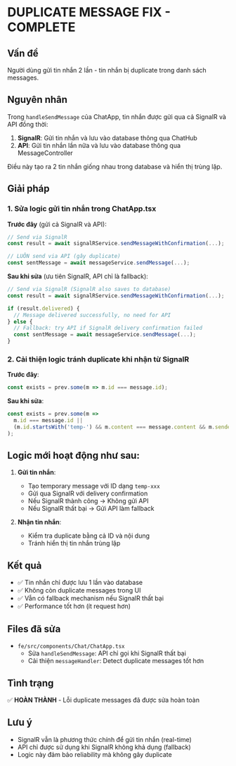 # DUPLICATE MESSAGE FIX - COMPLETE

## Vấn đề
Người dùng gửi tin nhắn 2 lần - tin nhắn bị duplicate trong danh sách messages.

## Nguyên nhân
Trong `handleSendMessage` của ChatApp, tin nhắn được gửi qua cả SignalR và API đồng thời:
1. **SignalR**: Gửi tin nhắn và lưu vào database thông qua ChatHub
2. **API**: Gửi tin nhắn lần nữa và lưu vào database thông qua MessageController

Điều này tạo ra 2 tin nhắn giống nhau trong database và hiển thị trùng lặp.

## Giải pháp

### 1. Sửa logic gửi tin nhắn trong ChatApp.tsx
**Trước đây** (gửi cả SignalR và API):
```typescript
// Send via SignalR
const result = await signalRService.sendMessageWithConfirmation(...);

// LUÔN send via API (gây duplicate)
const sentMessage = await messageService.sendMessage(...);
```

**Sau khi sửa** (ưu tiên SignalR, API chỉ là fallback):
```typescript
// Send via SignalR (SignalR also saves to database)
const result = await signalRService.sendMessageWithConfirmation(...);

if (result.delivered) {
  // Message delivered successfully, no need for API
} else {
  // Fallback: try API if SignalR delivery confirmation failed
  const sentMessage = await messageService.sendMessage(...);
}
```

### 2. Cải thiện logic tránh duplicate khi nhận từ SignalR
**Trước đây**:
```typescript
const exists = prev.some(m => m.id === message.id);
```

**Sau khi sửa**:
```typescript
const exists = prev.some(m => 
  m.id === message.id || 
  (m.id.startsWith('temp-') && m.content === message.content && m.senderId === message.senderId)
);
```

## Logic mới hoạt động như sau:

1. **Gửi tin nhắn**:
   - Tạo temporary message với ID dạng `temp-xxx`
   - Gửi qua SignalR với delivery confirmation
   - Nếu SignalR thành công → Không gửi API
   - Nếu SignalR thất bại → Gửi API làm fallback

2. **Nhận tin nhắn**:
   - Kiểm tra duplicate bằng cả ID và nội dung
   - Tránh hiển thị tin nhắn trùng lặp

## Kết quả
- ✅ Tin nhắn chỉ được lưu 1 lần vào database
- ✅ Không còn duplicate messages trong UI
- ✅ Vẫn có fallback mechanism nếu SignalR thất bại
- ✅ Performance tốt hơn (ít request hơn)

## Files đã sửa
- `fe/src/components/Chat/ChatApp.tsx`
  - Sửa `handleSendMessage`: API chỉ gọi khi SignalR thất bại
  - Cải thiện `messageHandler`: Detect duplicate messages tốt hơn

## Tình trạng
✅ **HOÀN THÀNH** - Lỗi duplicate messages đã được sửa hoàn toàn

## Lưu ý
- SignalR vẫn là phương thức chính để gửi tin nhắn (real-time)
- API chỉ được sử dụng khi SignalR không khả dụng (fallback)
- Logic này đảm bảo reliability mà không gây duplicate
